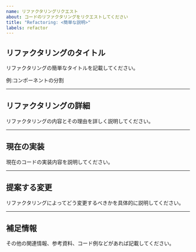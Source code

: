 ```yaml
---
name: リファクタリングリクエスト
about: コードのリファクタリングをリクエストしてください
title: "Refactoring: <簡単な説明>"
labels: refactor
---
```


## リファクタリングのタイトル

リファクタリングの簡単なタイトルを記載してください。

例:コンポーネントの分割

---

## リファクタリングの詳細

リファクタリングの内容とその理由を詳しく説明してください。

---

## 現在の実装

現在のコードの実装内容を説明してください。

---

## 提案する変更

リファクタリングによってどう変更するべきかを具体的に説明してください。

---

## 補足情報

その他の関連情報、参考資料、コード例などがあれば記載してください。
